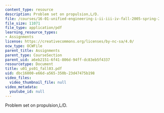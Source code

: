 ```yaml
---
content_type: resource
description: Problem set on propulsion,L/D.
file: /courses/16-01-unified-engineering-i-ii-iii-iv-fall-2005-spring-2006/dbc16000e66da565350b23d47475b198_u01_ps01_fall03.pdf
file_size: 11071
file_type: application/pdf
learning_resource_types:
- Assignments
license: https://creativecommons.org/licenses/by-nc-sa/4.0/
ocw_type: OCWFile
parent_title: Assignments
parent_type: CourseSection
parent_uid: a6eb2151-6f41-806d-94ff-dc83eb5f4337
resourcetype: Document
title: u01_ps01_fall03.pdf
uid: dbc16000-e66d-a565-350b-23d47475b198
video_files:
  video_thumbnail_file: null
video_metadata:
  youtube_id: null
---
```

Problem set on propulsion,L/D.